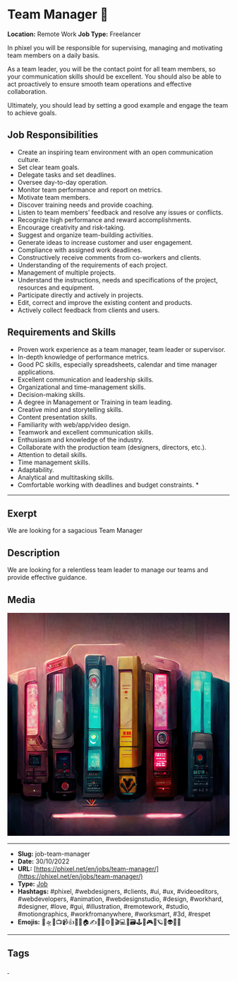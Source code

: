 # Team Manager 👥
**Location:** Remote Work
**Job Type:** Freelancer

In phixel you will be responsible for supervising, managing and motivating team members on a daily basis.

As a team leader, you will be the contact point for all team members, so your communication skills should be excellent. You should also be able to act proactively to ensure smooth team operations and effective collaboration.

Ultimately, you should lead by setting a good example and engage the team to achieve goals.

## Job Responsibilities
- Create an inspiring team environment with an open communication culture.
- Set clear team goals.
- Delegate tasks and set deadlines.
- Oversee day-to-day operation.
- Monitor team performance and report on metrics.
- Motivate team members.
- Discover training needs and provide coaching.
- Listen to team members’ feedback and resolve any issues or conflicts.
- Recognize high performance and reward accomplishments.
- Encourage creativity and risk-taking.
- Suggest and organize team-building activities.
- Generate ideas to increase customer and user engagement.
- Compliance with assigned work deadlines.
- Constructively receive comments from co-workers and clients.
- Understanding of the requirements of each project.
- Management of multiple projects.
- Understand the instructions, needs and specifications of the project, resources and equipment.
- Participate directly and actively in projects.
- Edit, correct and improve the existing content and products.
- Actively collect feedback from clients and users.

## Requirements and Skills

- Proven work experience as a team manager, team leader or supervisor.
- In-depth knowledge of performance metrics.
- Good PC skills, especially spreadsheets, calendar and time manager applications.
- Excellent communication and leadership skills.
- Organizational and time-management skills.
- Decision-making skills.
- A degree in Management or Training in team leading.
- Creative mind and storytelling skills.
- Content presentation skills.
- Familiarity with web/app/video design.
- Teamwork and excellent communication skills.
- Enthusiasm and knowledge of the industry.
- Collaborate with the production team (designers, directors, etc.).
- Attention to detail skills.
- Time management skills.
- Adaptability.
- Analytical and multitasking skills.
- Comfortable working with deadlines and budget constraints. *
------------
## Exerpt
We are looking for a sagacious Team Manager
## Description
We are looking for a relentless team leader to manage our teams and provide effective guidance.
## Media
<img src="media/13f61f7f/job-team-manager.jpg" loading="lazy">

------------
- **Slug:** job-team-manager
- **Date:** 30/10/2022
- **URL:** [https://phixel.net/en/jobs/team-manager/](https://phixel.net/en/jobs/team-manager/)
- **Type:** [Job](#job)
- **Hashtags:** #phixel, #webdesigners, #clients, #ui, #ux, #videoeditors, #webdevelopers, #animation, #webdesignstudio, #design, #workhard, #designer, #love, #gui, #illustration, #remotework, #studio, #motiongraphics, #workfromanywhere, #worksmart, #3d, #respet
- **Emojis:** 🎨🛸📼📺📹👍🔗📝🏠✍️👨‍💻⚙️🔮🎬‍💻👑🗃️🕹️👾🎮📲🪐🌟👽🚀🌌

------------
## Tags
[ ](# )
